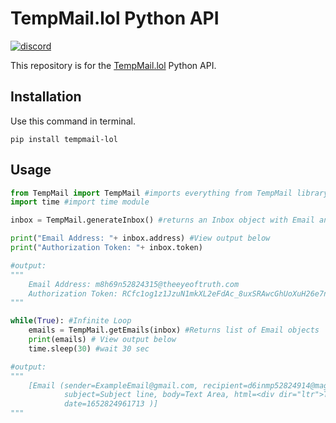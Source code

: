 # TempMail.lol Python API
<a href="https://discord.gg/GHapeHPWVS">
    <img alt="discord" src="https://discord.com/api/guilds/899020130091139082/widget.png">
</a>

This repository is for the [TempMail.lol](https://tempmail.lol/) Python API.

## Installation

Use this command in terminal.
```
pip install tempmail-lol
```

## Usage
```python
from TempMail import TempMail #imports everything from TempMail library
import time #import time module

inbox = TempMail.generateInbox() #returns an Inbox object with Email and Token

print("Email Address: "+ inbox.address) #View output below
print("Authorization Token: "+ inbox.token)

#output: 
"""
    Email Address: m8h69n52824315@theeyeoftruth.com
    Authorization Token: RCfc1og1z1JzuN1mkXL2eFdAc_8uxSRAwcGhUoXuH26e7nnJMdVVtSxxasZLD9D2OHTKIjVEvLhK7S0K5QIanA
"""

while(True): #Infinite Loop
    emails = TempMail.getEmails(inbox) #Returns list of Email objects
    print(emails) # View output below
    time.sleep(30) #wait 30 sec

#output:
"""
    [Email (sender=ExampleEmail@gmail.com, recipient=d6inmp52824914@magicaljellyfish.com, 
            subject=Subject line, body=Text Area, html=<div dir="ltr">Text Area</div>, 
            date=1652824961713 )]
"""
```
